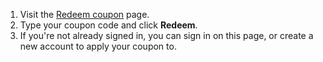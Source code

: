 1. Visit the [Redeem coupon](https://github.com/redeem) page.
2. Type your coupon code and click **Redeem**.
3. If you're not already signed in, you can sign in on this page, or create a new account to apply your coupon to.

